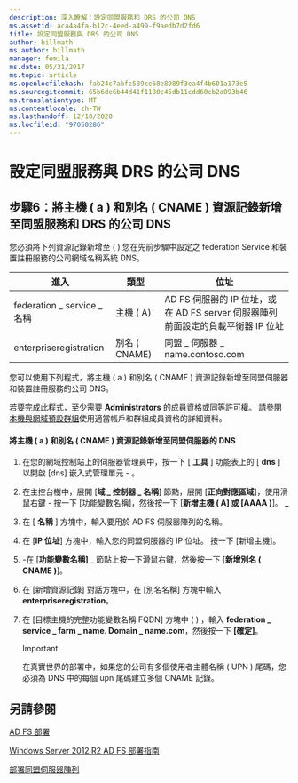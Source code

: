 ```yaml
---
description: 深入瞭解：設定同盟服務和 DRS 的公司 DNS
ms.assetid: aca4a4fa-b12c-4eed-a499-f9aedb7d2fd6
title: 設定同盟服務與 DRS 的公司 DNS
author: billmath
ms.author: billmath
manager: femila
ms.date: 05/31/2017
ms.topic: article
ms.openlocfilehash: fab24c7abfc589ce68e8989f3ea4f4b601a173e5
ms.sourcegitcommit: 65b6de6b44d41f1180c45db11cdd60cb2a093b46
ms.translationtype: MT
ms.contentlocale: zh-TW
ms.lasthandoff: 12/10/2020
ms.locfileid: "97050286"
---
```

# <a name="configure-corporate-dns-for-the-federation-service-and-drs"></a>設定同盟服務與 DRS 的公司 DNS

## <a name="step-6-add-a-host-a-and-alias-cname-resource-record-to-corporate-dns-for-the-federation-service-and-drs"></a>步驟6：將主機 \( a \) 和別名 \( CNAME \) 資源記錄新增至同盟服務和 DRS 的公司 DNS
您必須將下列資源記錄新增至 \( \) 您在先前步驟中設定之 federation Service 和裝置註冊服務的公司網域名稱系統 DNS。

|進入|類型|位址|
|---------|--------|-----------|
|federation \_ service \_ 名稱|主機 \( A\)|AD FS 伺服器的 IP 位址，或在 AD FS server 伺服器陣列前面設定的負載平衡器 IP 位址|
|enterpriseregistration|別名 \( CNAME\)|同盟 \_ 伺服器 \_ name.contoso.com|

您可以使用下列程式，將主機 \( a \) 和別名 \( CNAME \) 資源記錄新增至同盟伺服器和裝置註冊服務的公司 DNS。

若要完成此程式，至少需要 **Administrators** 的成員資格或同等許可權。  請參閱 [本機與網域預設群組](https://go.microsoft.com/fwlink/?LinkId=83477)使用適當帳戶和群組成員資格的詳細資料。

#### <a name="to-add-a-host-a-and-alias-cname-resource-records-to-dns-for-your-federation-server"></a>將主機 \( a \) 和別名 \( CNAME \) 資源記錄新增至同盟伺服器的 DNS

1.  在您的網域控制站上的伺服器管理員中，按一下 [ **工具** ] 功能表上的 [ **dns** ] 以開啟 [dns] 嵌入式管理單元 \- 。

2.  在主控台樹中，展開 [**域 \_ 控制器 \_ 名稱**] 節點，展開 [**正向對應區域**]，使用滑鼠右鍵 \- 按一下 [功能變數名稱]，然後按一下 [**新增主機 \( A] 或 [AAAA \)**]。 **\_**

3.  在 [ **名稱** ] 方塊中，輸入要用於 AD FS 伺服器陣列的名稱。

4.  在 [**IP 位址**] 方塊中，輸入您的同盟伺服器的 IP 位址。 按一下 [新增主機]。

5.  \-在 [**功能變數名稱] \_** 節點上按一下滑鼠右鍵，然後按一下 [**新增別名 \( CNAME \)**]。

6.  在 [新增資源記錄] 對話方塊中，在 [別名名稱] 方塊中輸入 **enterpriseregistration**。

7.  在 [目標主機的完整功能變數名稱 FQDN] 方塊中 \( \) ，輸入 **federation \_ service \_ farm \_ name. Domain \_ name.com**，然後按一下 **[確定]**。

    > [!IMPORTANT]
    > 在真實世界的部署中，如果您的公司有多個使用者主體名稱 \( UPN \) 尾碼，您必須為 DNS 中的每個 upn 尾碼建立多個 CNAME 記錄。

## <a name="see-also"></a>另請參閱

[AD FS 部署](../../ad-fs/AD-FS-Deployment.md)

[Windows Server 2012 R2 AD FS 部署指南](../../ad-fs/deployment/Windows-Server-2012-R2-AD-FS-Deployment-Guide.md)

[部署同盟伺服器陣列](../../ad-fs/deployment/Deploying-a-Federation-Server-Farm.md)


